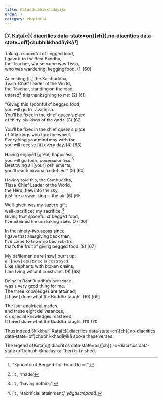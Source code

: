```yaml
---
title: Kaṭacchubhikkhadāyikā
order: 7
category: chapter-4
---
```


### \[7. Kaṭa[c]{.diacritics data-state=on}[ch]{.no-diacritics data-state=off}chubhikkhadāyikā[^1]\]

Taking a spoonful of begged food,  
I gave it to the Best Buddha,  
the Teacher, whose name was Tissa,  
who was wandering, begging food. (1) \[60\]

Accepting \[it,\] the Sambuddha,  
Tissa, Chief Leader of the World,  
the Teacher, standing on the road,  
uttered[^2] this thanksgiving to me: (2) \[61\]

“Giving this spoonful of begged food,  
you will go to Tāvatiṃsa.  
You’ll be fixed in the chief queen’s place  
of thirty-six kings of the gods. (3) \[62\]

You’ll be fixed in the chief queen’s place  
of fifty kings who turn the wheel.  
Everything your mind may wish for,  
you will receive \[it\] every day. (4) \[63\]

Having enjoyed \[great\] happiness,  
you will go forth, possessionless.[^3]  
Destroying all \[your\] defilements,  
you’ll reach nirvana, undefiled.” (5) \[64\]

Having said this, the Sambuddha,  
Tissa, Chief Leader of the World,  
the Hero, flew into the sky,  
just like a swan-king in the air. (6) \[65\]

Well-given was my superb gift;  
well-sacrificed my sacrifice.[^4]  
Giving that spoonful of begged food,  
I’ve attained the unshaking state. (7) \[66\]

In the ninety-two aeons since  
I gave that almsgiving back then,  
I’ve come to know no bad rebirth:  
that’s the fruit of giving begged food. (8) \[67\]

My defilements are \[now\] burnt up;  
all \[new\] existence is destroyed.  
Like elephants with broken chains,  
I am living without constraint. (9) \[68\]

Being in Best Buddha's presence  
was a very good thing for me.  
The three knowledges are attained;  
\[I have\] done what the Buddha taught! (10) \[69\]

The four analytical modes,  
and these eight deliverances,  
six special knowledges mastered,  
\[I have\] done what the Buddha taught! (11) \[70\]

Thus indeed Bhikkhunī Kaṭa[c]{.diacritics data-state=on}[ch]{.no-diacritics data-state=off}chubhikkhadāyikā spoke these verses.

The legend of Kaṭa[c]{.diacritics data-state=on}[ch]{.no-diacritics data-state=off}chubhikkhadāyikā Therī is finished.

[^1]: “Spoonful of Begged-for-Food Donor”

[^2]: lit., “made”

[^3]: lit., “having nothing”.

[^4]: lit., “sacrificial attainment,” *yāgasampadā*.
